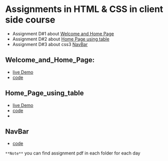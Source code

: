 # Assignments in HTML & CSS in client side course 

- Assignment D#1 about [Welcome and Home Page](#Welcome_and_Home_Page)
- Assignment D#2 about [Home Page using table](Home_Page_using_table)
- Assignment D#3 about css3 [NavBar](#NavBar)

## Welcome_and_Home_Page:
  - [live Demo](https://github.com/zenab12/ITI/tree/main/HTML%26CSS/D01/welcome.html)
  - [code](https://github.com/zenab12/ITI/tree/main/HTML%26CSS/D01)

## Home_Page_using_table
 - [live Demo](https://github.com/zenab12/ITI/tree/main/HTML%26CSS/D02/Home.html)
 - [code](https://github.com/zenab12/ITI/tree/main/HTML%26CSS/D02)
 - 
## NavBar
 - [code](https://github.com/zenab12/ITI/tree/main/HTML%26CSS/D03&D04)

` **Note** ` 
you can find assignment pdf in each folder for each day
